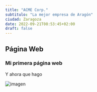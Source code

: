 ```yaml
---
title: "ACME Corp."
subtitulo: "La mejor empresa de Aragón"
ciudad: Zaragoza
date: 2022-09-21T08:53:45+02:00
draft: false
---
```


## Página Web

### Mi primera página web

Y ahora que hago

![imagen](https://i.pinimg.com/736x/7a/eb/a3/7aeba3637a1ce6b588ced92bce8abcf5.jpg)